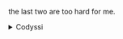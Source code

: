 the last two are too hard for me.

<details><summary>Codyssi</summary><br>

![](https://i.imgur.com/aGBwP2H.jpeg)

![](https://i.imgur.com/j5vG43s.jpeg)

</details>

